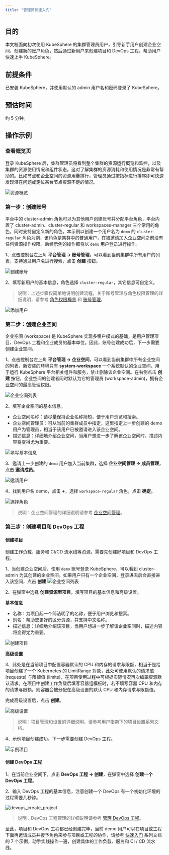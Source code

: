 ```yaml
---
title: "管理员快速入门"
---
```


## 目的

本文档面向初次使用 KubeSphere 的集群管理员用户，引导新手用户创建企业空间、创建新的账户角色，然后通过新用户来创建项目和 DevOps 工程，帮助用户快速上手 KubeSphere。

## 前提条件

已安装 KubeSphere，并使用默认的 admin 用户名和密码登录了 KubeSphere。

## 预估时间

约 5 分钟。

## 操作示例

### 查看概览页

登录 KubeSphere 后，集群管理员将看到整个集群的资源运行概览和监控，以及集群的资源使用情况和组件状态。这对了解集群的资源消耗和使用情况是非常有帮助的。比如节点和企业空间的资源用量排行，管理员通过按指标进行排序即可快速发现潜在问题或定位某台节点资源不足的情况。

![资源概览](/admin-overview.png)

### 第一步：创建账号

平台中的 cluster-admin 角色可以为其他用户创建账号并分配平台角色，平台内置了 cluster-admin、cluster-regular 和 workspaces-manager 三个常用的角色，同时支持自定义新的角色。本示例以创建一个用户名为 `demo` 的 `cluster-regular` 角色为例，该角色是集群中的普通用户，在被邀请加入企业空间之前没有任何资源操作权限。后续示例的操作都将以 `demo` 用户登录进行操作。

1、点击控制台左上角 **平台管理 → 账号管理**，可以看到当前集群中所有用户的列表，支持通过用户名进行搜索，点击 **创建** 按钮。

![创建账号](/account-list.png)

2、填写新用户的基本信息，角色选择 `cluster-regular`，其它信息可自定义。

> 说明：上述步骤仅简单地说明创建流程，关于账号管理与角色权限管理的详细说明，请参考 [角色权限概览](../../multi-tenant/role-overview) 和 [账号管理](../../platform-management/account-management)。

![添加用户](/demo-account.png)

### 第二步：创建企业空间

企业空间 (workspace) 是 KubeSphere 实现多租户模式的基础，是用户管理项目、DevOps 工程和企业成员的基本单位。因此，账号创建成功后，下一步需要创建企业空间。

1、点击控制台左上角 **平台管理 → 企业空间**，可以看到当前集群中所有企业空间的列表，新安装的环境只有 **system-workspace** 一个系统默认的企业空间，用于运行 KubeSphere 平台相关组件和服务，禁止删除该企业空间。在右侧点击 **创建** 按钮，企业空间的创建者同时默认为它的管理员 (workspace-admin)，拥有企业空间的最高管理权限。

![企业空间列表](/how-to-create-workspace.png)

2、填写企业空间的基本信息。

- 企业空间名称：请尽量保持企业名称简短，便于用户浏览和搜索。
- 企业空间管理员：可从当前的集群成员中指定，这里指定上一步创建的 demo 用户为管理员，相当于该用户已被邀请进入该企业空间。
- 描述信息：详细地介绍企业空间，当用户想进一步了解该企业空间时，描述内容将变得尤为重要。

![填写基本信息](/demo-workspace.png)

3、邀请上一步创建的 `demo` 用户加入当前集群，选择 **企业空间管理 → 成员管理**，点击 **邀请成员**。

![邀请用户](/invite-new-members.png)

4、找到用户名 demo，点击 **+**，选择 `workspace-regular` 角色，点击 **确定**。

![选择角色](/demo-workspace-regular.png)

> 说明：企业空间管理的详细说明请参考 [企业空间管理](../../platform-management/workspace-management)。

### 第三步：创建项目和 DevOps 工程

#### 创建项目

创建工作负载、服务和 CI/CD 流水线等资源，需要先创建好项目和 DevOps 工程。

1、当创建企业空间后，使用 `demo` 账号登录 KubeSphere，可以看到 cluster-admin 为其创建的企业空间。如果用户只有一个企业空间，登录进去后会直接进入该空间，点击 **创建**
![企业空间列表](/workspace-list-demo.png)

2、在弹窗中选择 **创建资源型项目**，填写项目的基本信息和高级设置。

**基本信息**
- 名称：为项目起一个简洁明了的名称，便于用户浏览和搜索。
- 别名：帮助您更好的区分资源，并支持中文名称。
- 描述信息：详细地介绍该项目，当用户想进一步了解该企业空间时，描述内容将变得尤为重要。

![创建项目](/create-project-basic.png)

**高级设置**

3、此处是在当前项目中配置容器默认的 CPU 和内存的请求与限额，相当于是给项目创建了一个 Kubernetes 的 LimitRange 对象，此处可使用默认的请求值 (requests) 与限额值 (limits)，在项目使用过程中可根据实际情况再次编辑资源默认请求。在项目中创建工作负载后填写容器组模板时，若不填写容器 CPU 和内存的请求与限额，则容器会被分配在高级设置的默认 CPU 和内存请求与限额值。

完成高级设置后，点击 **创建**。

![高级设置](/namespace-limit-request-1.png)

> 说明：项目管理和设置的详细说明，请参考用户指南下的项目设置系列文档。

4、示例项目创建成功，下一步需要创建 DevOps 工程。

![示例项目](/demo-namespace-list.png)

#### 创建 DevOps 工程

1、在当前企业空间下，点击 **DevOps 工程 → 创建**，在弹窗中选择 **创建一个 DevOps 工程**。 

2、输入 DevOps 工程的基本信息，注意创建一个 DevOps 有一个初始化环境的过程需要几秒钟。

![devops_create_project](/devops_create_project-1.png)

> 说明：DevOps 工程管理的详细说明请参考 [管理 DevOps 工程](../../devops/devops-project)。

至此，项目和 DevOps 工程都已经创建完毕，当前 demo 用户可以在项目或工程下面再邀请成员并授予角色来参与项目或工程的协作，请参考 [快速入门](../quick-start-guide) 系列文档的 7 个示例，动手实践操作一遍，创建具体的工作负载、服务和 CI / CD 流水线。